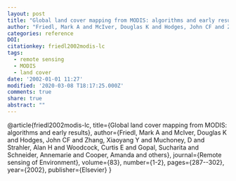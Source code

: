```yaml
---
layout: post
title: "Global land cover mapping from MODIS: algorithms and early results"
author: "Friedl, Mark A and McIver, Douglas K and Hodges, John CF and Zhang, Xiaoyang Y and Muchoney, D and Strahler, Alan H and Woodcock, Curtis E and Gopal, Sucharita and Schneider, Annemarie and Cooper, Amanda and others"
categories: reference
DOI:
citationkey: friedl2002modis-lc
tags:
  - remote sensing
  - MODIS
  - land cover
date: '2002-01-01 11:27'
modified: '2020-03-08 T18:17:25.000Z'
comments: true
share: true
abstract: ""
---
```

@article{friedl2002modis-lc,
  title={Global land cover mapping from MODIS: algorithms and early results},
  author={Friedl, Mark A and McIver, Douglas K and Hodges, John CF and Zhang, Xiaoyang Y and Muchoney, D and Strahler, Alan H and Woodcock, Curtis E and Gopal, Sucharita and Schneider, Annemarie and Cooper, Amanda and others},
  journal={Remote sensing of Environment},
  volume={83},
  number={1-2},
  pages={287--302},
  year={2002},
  publisher={Elsevier}
}
